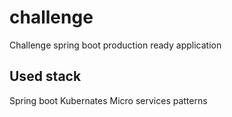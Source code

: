# challenge
Challenge spring boot production ready application

## Used stack 
Spring boot 
Kubernates 
Micro services patterns
